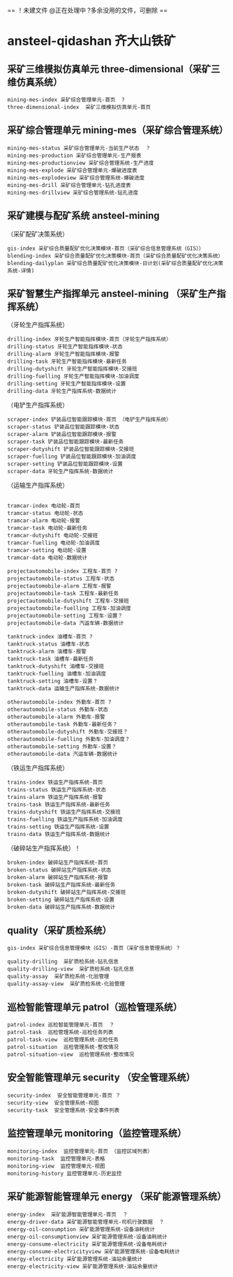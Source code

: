 == ！未建文件 @正在处理中 ?多余没用的文件，可删除 ==
# ansteel-qidashan 齐大山铁矿

## 采矿三维模拟仿真单元 three-dimensional（采矿三维仿真系统）
```
mining-mes-index 采矿综合管理单元-首页  ?
three-dimensional-index  采矿三维模拟仿真单元-首页
```

## 采矿综合管理单元 mining-mes（采矿综合管理系统）
```
mining-mes-status 采矿综合管理单元-当前生产状态  ？
mining-mes-production 采矿综合管理单元-生产报表
mining-mes-productionview 采矿综合管理系统-生产进度
mining-mes-explode 采矿综合管理单元-爆破进度表
mining-mes-explodeview 采矿综合管理系统-爆破进度
mining-mes-drill 采矿综合管理单元-钻孔进度表
mining-mes-drillview 采矿综合管理系统-钻孔进度
```

## 采矿建模与配矿系统 ansteel-mining
（采矿配矿决策系统）
```
gis-index 采矿综合质量配矿优化决策模块-首页（采矿综合信息管理系统（GIS））
blending-index 采矿综合质量配矿优化决策模块-首页（采矿综合质量配矿优化决策系统）
blending-dailyplan 采矿综合质量配矿优化决策模块-日计划(采矿综合质量配矿优化决策系统-详情)
```

## 采矿智慧生产指挥单元 ansteel-mining  （采矿生产指挥系统）

（牙轮生产指挥系统）
```
drilling-index 牙轮生产智能指挥模块-首页（牙轮生产指挥系统）
drilling-status 牙轮生产智能指挥模块-状态
drilling-alarm 牙轮生产智能指挥模块-报警
drilling-task 牙轮生产智能指挥模块-最新任务
drilling-dutyshift 牙轮生产智能指挥模块-交接班
drilling-fuelling 牙轮生产智能指挥模块-加油调度
drilling-setting 牙轮生产智能指挥模块-设置
drilling-data 牙轮生产指挥系统-数据统计
```
（电铲生产指挥系统）
```
scraper-index 铲装品位智能跟踪模块-首页 （电铲生产指挥系统）
scraper-status 铲装品位智能跟踪模块-状态
scraper-alarm 铲装品位智能跟踪模块-报警
scraper-task 铲装品位智能跟踪模块-最新任务
scraper-dutyshift 铲装品位智能跟踪模块-交接班
scraper-fuelling 铲装品位智能跟踪模块-加油调度
scraper-setting 铲装品位智能跟踪模块-设置
scraper-data 牙轮生产指挥系统-数据统计
```
（运输生产指挥系统）
```
```

```
tramcar-index 电动轮-首页
tramcar-status 电动轮-状态
tramcar-alarm 电动轮-报警
tramcar-task 电动轮-最新任务
tramcar-dutyshift 电动轮-交接班
tramcar-fuelling 电动轮-加油调度
tramcar-setting 电动轮-设置
tramcar-data 电动轮-数据统计
```

```
projectautomobile-index 工程车-首页 ?
projectautomobile-status 工程车-状态
projectautomobile-alarm 工程车-报警
projectautomobile-task 工程车-最新任务
projectautomobile-dutyshift 工程车-交接班
projectautomobile-fuelling 工程车-加油调度
projectautomobile-setting 工程车-设置？
projectautomobile-data 汽运车辆-数据统计
```

```
tanktruck-index 油槽车-首页 ?
tanktruck-status 油槽车-状态
tanktruck-alarm 油槽车-报警
tanktruck-task 油槽车-最新任务
tanktruck-dutyshift 油槽车-交接班
tanktruck-fuelling 油槽车-加油调度
tanktruck-setting 油槽车-设置？
tanktruck-data 运输生产指挥系统-数据统计
```

```
otherautomobile-index 外勤车-首页 ?
otherautomobile-status 外勤车-状态
otherautomobile-alarm 外勤车-报警
otherautomobile-task 外勤车-最新任务？
otherautomobile-dutyshift 外勤车-交接班？
otherautomobile-fuelling 外勤车-加油调度？
otherautomobile-setting 外勤车-设置？
otherautomobile-data 汽运车辆-数据统计
```

（铁运生产指挥系统）
```
trains-index 铁运生产指挥系统-首页
trains-status 铁运生产指挥系统-状态
trains-alarm 铁运生产指挥系统-报警
trains-task 铁运生产指挥系统-最新任务
trains-dutyshift 铁运生产指挥系统-交接班
trains-fuelling 铁运生产指挥系统-加油调度
trains-setting 铁运生产指挥系统-设置
trains-data 铁运生产指挥系统-数据统计
```

（破碎站生产指挥系统）！
```
broken-index 破碎站生产指挥系统-首页
broken-status 破碎站生产指挥系统-状态
broken-alarm 破碎站生产指挥系统-报警
broken-task 破碎站生产指挥系统-最新任务
broken-dutyshift 破碎站生产指挥系统-交接班
broken-setting 破碎站生产指挥系统-设置
broken-data 破碎站生产指挥系统-数据统计
```
## quality（采矿质检系统）
```
gis-index 采矿综合信息管理模块（GIS）-首页（采矿信息管理系统）？

quality-drilling  采矿质检系统-钻孔信息
quality-drilling-view  采矿质检系统-钻孔信息
quality-assay  采矿质检系统-化验管理
quality-assay-view  采矿质检系统-化验管理
```

## 巡检智能管理单元 patrol（巡检管理系统）
```
patrol-index 巡检智能管理单元-首页  ？
patrol-task  巡检管理系统-巡检任务列表
patrol-task-view  巡检管理系统-巡检任务
patrol-situation  巡检管理系统-整改情况
patrol-situation-view  巡检管理系统-整改情况
```

## 安全智能管理单元 security （安全管理系统）
```
security-index  安全智能管理单元-首页 ？
security-view  安全管理系统-视图
security-task  安全管理系统-安全事件列表
```

## 监控管理单元  monitoring（监控管理系统）
```
monitoring-index  监控管理单元-首页 （监控区域列表）
monitoring-task  监控管理单元-表格
monitoring-view  监控管理单元-视图
monitoring-history 监控管理单元-历史监控
```

## 采矿能源智能管理单元  energy （采矿能源管理系统）
```
energy-index  采矿能源智能管理单元-首页  ？
energy-driver-data 采矿能源智能管理单元-司机行驶数据  ？
energy-oil-consumption 采矿能源管理系统-设备油耗统计
energy-oil-consumptionview 采矿能源管理系统-设备油耗统计
energy-consume-electricity 采矿能源管理系统-设备电耗统计
energy-consume-electricityview 采矿能源管理系统-设备电耗统计
energy-electricity 采矿能源管理系统-油站余量统计
energy-electricity-view 采矿能源管理系统-油站余量统计
```

